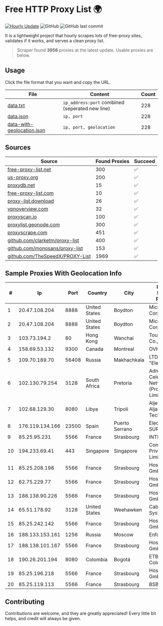 
# Free HTTP Proxy List 🌍

[![Hourly Update](https://github.com/mertguvencli/http-proxy-list/actions/workflows/main.yml/badge.svg?branch=main)](https://github.com/mertguvencli/http-proxy-list/actions/workflows/main.yml)
![GitHub](https://img.shields.io/github/license/mertguvencli/http-proxy-list)
![GitHub last commit](https://img.shields.io/github/last-commit/mertguvencli/http-proxy-list)

It is a lightweight project that hourly scrapes lots of free-proxy sites, validates if it works, and serves a clean proxy list.


> Scraper found **3956** proxies at the latest update. Usable proxies are below.

## Usage

Click the file format that you want and copy the URL.


|File|Content|Count|
|----|-------|-----|
|[data.txt](https://raw.githubusercontent.com/mertguvencli/http-proxy-list/main/proxy-list/data.txt)|`ip_address:port` combined (seperated new line)|228|
|[data.json](https://raw.githubusercontent.com/mertguvencli/http-proxy-list/main/proxy-list/data.json)|`ip, port`|228|
|[data-with-geolocation.json](https://raw.githubusercontent.com/mertguvencli/http-proxy-list/main/proxy-list/data-with-geolocation.json)|`ip, port, geolocation`|228|

## Sources

|Source|Found Proxies|Succeed|
|------|-------------|-------|
|[free-proxy-list.net](https://free-proxy-list.net)|300|✅|
|[us-proxy.org](https://www.us-proxy.org)|200|✅|
|[proxydb.net](http://proxydb.net)|15|✅|
|[free-proxy-list.com](https://free-proxy-list.com/?page=&port=&type%5B%5D=http&type%5B%5D=https&up_time=0&search=Search)|10|✅|
|[proxy-list.download](https://www.proxy-list.download/HTTP)|26|✅|
|[vpnoverview.com](https://vpnoverview.com/privacy/anonymous-browsing/free-proxy-servers)|32|✅|
|[proxyscan.io](https://www.proxyscan.io)|100|✅|
|[proxylist.geonode.com](https://proxylist.geonode.com/api/proxy-list?limit=300&page=1&sort_by=lastChecked&sort_type=desc&protocols=http,https)|300|✅|
|[proxyscrape.com](https://api.proxyscrape.com/v2/?request=displayproxies&protocol=http&timeout=10000&country=all&ssl=all&anonymity=all)|451|✅|
|[github.com/clarketm/proxy-list](https://raw.githubusercontent.com/clarketm/proxy-list/master/proxy-list-raw.txt)|400|✅|
|[github.com/monosans/proxy-list](https://raw.githubusercontent.com/monosans/proxy-list/main/proxies/http.txt)|153|✅|
|[github.com/TheSpeedX/PROXY-List](https://raw.githubusercontent.com/TheSpeedX/PROXY-List/master/http.txt)|1969|✅|


## Sample Proxies With Geolocation Info

|#|Ip|Port|Country|City|Internet Service Provider|
|-|--|----|-------|----|-------------------------|
|1|20.47.108.204|8888|United States|Boydton|Microsoft Corporation|
|2|20.47.108.204|8888|United States|Boydton|Microsoft Corporation|
|3|103.73.194.2|80|Hong Kong|Wanchai|TouchPal HK Co., Limited|
|4|158.69.53.132|9300|Canada|Montreal|OVH SAS|
|5|109.70.189.70|56408|Russia|Makhachkala|LTD "Elektrosvyaz"|
|6|102.130.79.254|3128|South Africa|Pretoria|Adnexus Celerity Networks (Proprietary) Limited|
|7|102.68.129.30|8080|Libya|Tripoli|Aljeel Aljadeed For Technology|
|8|176.119.134.166|23500|Spain|Puerto Serrano|Electro Puerto SUR SL|
|9|85.25.95.231|5566|France|Strasbourg|INTERGENIA|
|10|194.233.69.41|443|Singapore|Singapore|Contabo Asia Private Limited|
|11|85.25.208.198|5566|France|Strasbourg|Host Europe GmbH|
|12|62.75.229.77|5566|France|Strasbourg|Host Europe GmbH|
|13|188.138.90.226|5566|France|Strasbourg|Host Europe GmbH|
|14|65.51.178.92|3128|United States|Weehawken|Cablevision Systems Corp.|
|15|85.25.242.142|5566|France|Strasbourg|Host Europe GmbH|
|16|188.133.153.161|1256|Russia|Moscow|Enforta-MSK|
|17|188.138.101.167|5566|France|Strasbourg|Host Europe GmbH|
|18|190.26.201.194|8080|Colombia|Bogotá|ETB - Colombia|
|19|85.25.196.218|5566|France|Strasbourg|Host Europe GmbH|
|20|85.25.119.113|5566|France|Strasbourg|BSB-SERVICE|



## Contributing

Contributions are welcome, and they are greatly appreciated! Every
little bit helps, and credit will always be given.

